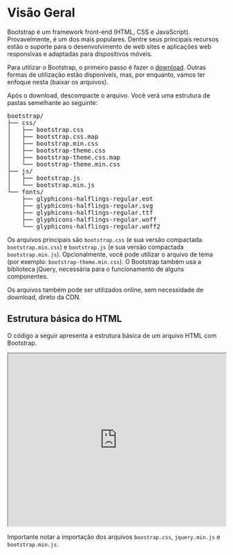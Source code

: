 # Visão Geral

Bootstrap é um framework front-end (HTML, CSS e JavaScript). Provavelmente, é um dos mais populares. Dentre seus principais recursos estão o suporte para o desenvolvimento de web sites e aplicações web responsivas e adaptadas para dispositivos móveis.

Para utilizar o Bootstrap, o primeiro passo é fazer o  [download](https://github.com/twbs/bootstrap/releases/download/v3.3.5/bootstrap-3.3.5-dist.zip). Outras formas de utilização estão disponíveis, mas, por enquanto, vamos ter enfoque nesta (baixar os arquivos).

Após o download, descompacte o arquivo. Você verá uma estrutura de pastas semelhante ao seguinte:

<pre>
bootstrap/
├── css/
│   ├── bootstrap.css
│   ├── bootstrap.css.map
│   ├── bootstrap.min.css
│   ├── bootstrap-theme.css
│   ├── bootstrap-theme.css.map
│   └── bootstrap-theme.min.css
├── js/
│   ├── bootstrap.js
│   └── bootstrap.min.js
└── fonts/
    ├── glyphicons-halflings-regular.eot
    ├── glyphicons-halflings-regular.svg
    ├── glyphicons-halflings-regular.ttf
    ├── glyphicons-halflings-regular.woff
    └── glyphicons-halflings-regular.woff2
</pre>

Os arquivos principais são `bootstrap.css` (e sua versão compactada `bootstrap.min.css`) e `bootstrap.js` (e sua versão compactada `bootstrap.min.js`). Opcionalmente, você pode utilizar o arquivo de tema (por exemplo: `bootstrap-theme.min.css`). O Bootstrap também usa a biblioteca jQuery, necessária para o funcionamento de alguns componentes.

Os arquivos também pode ser utilizados online, sem necessidade de download, direto da CDN.

## Estrutura básica do HTML

O código a seguir apresenta a estrutura básica de um arquivo HTML com Bootstrap.

<iframe src="http://embed.plnkr.co/kiNm1soFELpZfrnSHkhV/preview" width="100%" height="400"></iframe>

Importante notar a importação dos arquivos `boostrap.css`, `jquery.min.js` e `bootstrap.min.js`.
